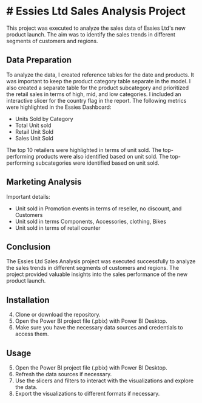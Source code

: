 # # Essies Ltd Sales Analysis Project

This project was executed to analyze the sales data of Essies Ltd's new product launch. The aim was to identify the sales trends in different segments of customers and regions. 

## Data Preparation

To analyze the data, I created reference tables for the date and products. It was important to keep the product category table separate in the model. I also created a separate table for the product subcategory and prioritized the retail sales in terms of high, mid, and low categories. I included an interactive slicer for the country flag in the report. The following metrics were highlighted in the Essies Dashboard:

- Units Sold by Category
- Total Unit sold
- Retail Unit Sold
- Sales Unit Sold

The top 10 retailers were highlighted in terms of unit sold. The top-performing products were also identified based on unit sold. The top-performing subcategories were identified based on unit sold.

## Marketing Analysis

Important details:

- Unit sold in Promotion events in terms of reseller, no discount, and Customers
- Unit sold in terms Components, Accessories, clothing, Bikes
- Unit sold in terms of retail counter




## Conclusion

The Essies Ltd Sales Analysis project was executed successfully to analyze the sales trends in different segments of customers and regions. The project provided valuable insights into the sales performance of the new product launch.

## Installation

4.	Clone or download the repository.
5.	Open the Power BI project file (.pbix) with Power BI Desktop.
6.	Make sure you have the necessary data sources and credentials to access them.

## Usage

5.	Open the Power BI project file (.pbix) with Power BI Desktop.
6.	Refresh the data sources if necessary.
7.	Use the slicers and filters to interact with the visualizations and explore the data.
8.	Export the visualizations to different formats if necessary.
